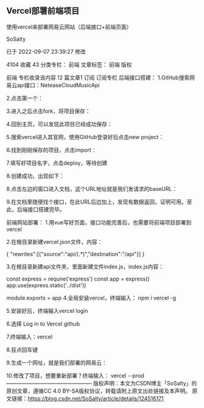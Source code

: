 ## Vercel部署前端项目

使用vercel来部署网易云网站（后端接口+前端页面）

SoSalty

已于 2022-09-07 23:39:27 修改

4104
 收藏 43
分类专栏： 前端 文章标签： 前端
版权

前端
专栏收录该内容
12 篇文章1 订阅
订阅专栏
后端接口搭建：
1.GitHub搜索网易云api接口：NeteaseCloudMusicApi

2.点击第一个：



3.进入之后点击fork，将项目保存：



4.回到主页，可以发现此项目已经成功保存：



5.搜索vercel进入其官网，使用GitHub登录好后点击new project：



6.找到刚刚保存的项目，点击import：



 7.填写好项目名字，点击deploy，等待创建



 8.创建成功，出现如下：



 8.点击左边的窗口进入文档，这个URL地址就是我们发请求的baseURL：



 9.在文档里随便找个接口，在此URL后边加上，发现有数据返回，证明可用。至此，后端接口搭建完毕。



 前端网站部署：
1.用vue写好页面，接口功能完善后，也需要将前端项目部署到vercel

2.在根目录新建vercel.json文件，内容：

{
  "rewrites":[{"source":"api/(.*)","destination":"/api"}]
}


 3.在根目录新建api文件夹，里面新建文件index.js，index.js内容：

const express = require('express')
const app = express()
app.use(express.static('../dist'))

module.exports = app
 4.全局安装vercel，终端输入： npm i vercel -g

5.安装好后，终端输入vercel login

6.选择 Log in to Vercel github

7.终端输入：vercel

8.狂点回车键

9.生成一个网址，就是我们部署的网易云：



 10.修改了项目，想要重新部署？终端输入： vercel --prod
————————————————
版权声明：本文为CSDN博主「SoSalty」的原创文章，遵循CC 4.0 BY-SA版权协议，转载请附上原文出处链接及本声明。
原文链接：https://blog.csdn.net/SoSalty/article/details/124516171